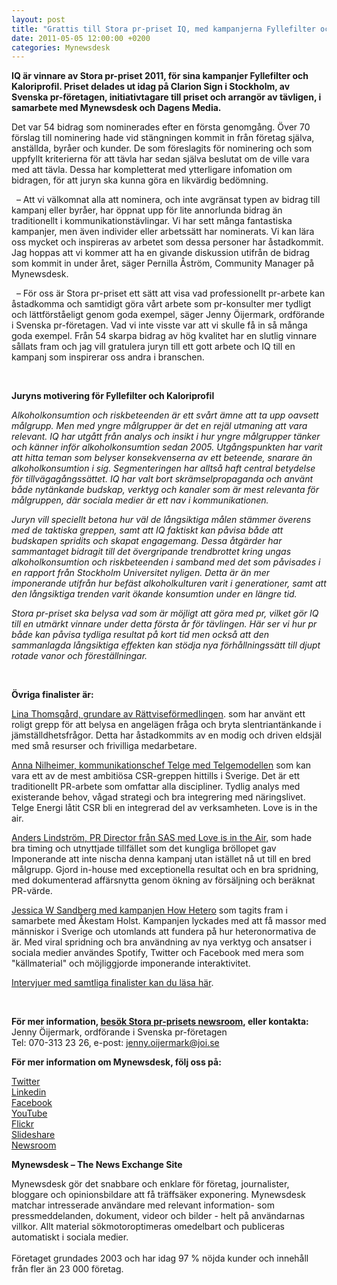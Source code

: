 ```yaml
---
layout: post
title: "Grattis till Stora pr-priset IQ, med kampanjerna Fyllefilter och Kaloriprofil"
date: 2011-05-05 12:00:00 +0200
categories: Mynewsdesk
---
```

 <div class='clearfix'><p><strong>IQ är vinnare av Stora pr-priset 2011, för sina kampanjer Fyllefilter och Kaloriprofil. Priset delades ut idag på Clarion Sign i Stockholm, av Svenska pr-företagen, initiativtagare till priset och arrangör av tävligen, i samarbete med Mynewsdesk och Dagens Media.</strong></p>
<p>Det var 54 bidrag som nominerades efter en första genomgång. Över 70 förslag till nominering hade vid stängningen kommit in från företag själva, anställda, byråer och kunder. De som föreslagits för nominering och som uppfyllt kriterierna för att tävla har sedan själva beslutat om de ville vara med att tävla. Dessa har kompletterat med ytterligare infomation om bidragen, för att juryn ska kunna göra en likvärdig bedömning.</p>
<p>&nbsp; – Att vi välkomnat alla att nominera, och inte avgränsat typen av bidrag till kampanj eller byråer, har öppnat upp för lite annorlunda bidrag än traditionellt i kommunikationstävlingar. Vi har sett många fantastiska kampanjer, men även individer eller arbetssätt har nominerats. Vi kan lära oss mycket och inspireras av arbetet som dessa personer har åstadkommit. Jag hoppas att vi kommer att ha en givande diskussion utifrån de bidrag som kommit in under året, säger Pernilla Åström, Community Manager på Mynewsdesk.</p>
<p>&nbsp; – För oss är Stora pr-priset ett sätt att visa vad professionellt pr-arbete kan åstadkomma och samtidigt göra vårt arbete som pr-konsulter mer tydligt och lättförståeligt genom goda exempel, säger Jenny Öijermark, ordförande i Svenska pr-företagen. Vad vi inte visste var att vi skulle få in så många goda exempel. Från 54 skarpa bidrag av hög kvalitet har en slutlig vinnare sållats fram och jag vill gratulera juryn till ett gott arbete och IQ till en kampanj som inspirerar oss andra i branschen.</p>
<p><strong><br></strong></p>
<p><strong>Juryns motivering för Fyllefilter och Kaloriprofil </strong></p>
<p><em>Alkoholkonsumtion och riskbeteenden är ett svårt ämne att ta upp oavsett målgrupp. Men med yngre målgrupper är det en rejäl utmaning att vara relevant. IQ har utgått från analys och insikt i hur yngre målgrupper tänker och känner inför alkoholkonsumtion sedan 2005. Utgångspunkten har varit att hitta teman som belyser konsekvenserna av ett beteende, snarare än alkoholkonsumtion i sig. Segmenteringen har alltså haft central betydelse för tillvägagångssättet. IQ har valt bort skrämselpropaganda och använt både nytänkande budskap, verktyg och kanaler som är mest relevanta för målgruppen, där sociala medier är ett nav i kommunikationen. </em></p>
<p><em>Juryn vill speciellt betona hur väl de långsiktiga målen stämmer överens med de taktiska greppen, samt att IQ faktiskt kan påvisa både att budskapen spridits och skapat engagemang. Dessa åtgärder har sammantaget bidragit till det övergripande trendbrottet kring ungas alkoholkonsumtion och riskbeteenden i samband med det som påvisades i en rapport från Stockholm Universitet nyligen. Detta är än mer imponerande utifrån hur befäst alkoholkulturen varit i generationer, samt att den långsiktiga trenden varit ökande konsumtion under en längre tid.</em></p>
<p><em>Stora pr-priset ska belysa vad som är möjligt att göra med pr, vilket gör IQ till en utmärkt vinnare under detta första år för tävlingen. Här ser vi hur pr både kan påvisa tydliga resultat på kort tid men också att den sammanlagda långsiktiga effekten kan stödja nya förhållningssätt till djupt rotade vanor och föreställningar. </em></p>
<p>&nbsp;</p>
<p><strong>Övriga finalister är: </strong></p>
<p><u>Lina Thomsgård, grundare av Rättviseförmedlingen</u>. som har använt ett roligt grepp för att belysa en angelägen fråga och bryta slentriantänkande i jämställdhetsfrågor. Detta har åstadkommits av en modig och driven eldsjäl med små resurser och frivilliga medarbetare.</p>
<p><u>Anna Nilheimer, kommunikationschef Telge med Telgemodellen</u> som kan vara ett av de mest ambitiösa CSR-greppen hittills i Sverige. Det är ett traditionellt PR-arbete som omfattar alla discipliner. Tydlig analys med existerande behov, vågad strategi och bra integrering med näringslivet. Telge Energi låtit CSR bli en integrerad del av verksamheten. Love is in the air.</p>
<p><u>Anders Lindström, PR Director från SAS med Love is in the Air,</u> som hade bra timing och utnyttjade tillfället som det kungliga bröllopet gav Imponerande att inte nischa denna kampanj utan istället nå ut till en bred målgrupp. Gjord in-house med exceptionella resultat och en bra spridning, med dokumenterad affärsnytta genom ökning av försäljning och beräknat PR-värde.</p>
<p><u>Jessica W Sandberg med kampanjen How Hetero</u> som tagits fram i samarbete med Åkestam Holst. Kampanjen lyckades med att få massor med människor i Sverige och utomlands att fundera på hur heteronormativa de är. Med viral spridning och bra användning av nya verktyg och ansatser i sociala medier användes Spotify, Twitter och Facebook med mera som "källmaterial" och möjliggjorde imponerande interaktivitet.</p>
<p><a href="/se/pressroom/newsdesk/pressrelease/view/fem-foervaentansfulla-finalister-i-stora-pr-priset-625440">Intervjuer med samtliga finalister kan du läsa här</a>. <em></em></p>
<p>&nbsp;</p>
<p><strong>För mer information, <a href="/se/pressroom/prforetagen">besök Stora pr-prisets newsroom</a>, eller kontakta:</strong><br> Jenny Öijermark, ordförande i Svenska pr-företagen<br> Tel: 070-313 23 26, e-post: <a href="mailto:catharina.jevrell@republicrelations.se">jenny.oijermark@joi.se</a></p>
</div>
<div class='boilerplate'><p><strong>För mer information om Mynewsdesk, följ oss på:</strong></p>
<p><a href="http://twitter.com/#!/mynewsdesk_se">Twitter</a><br /><a href="http://www.linkedin.com/company/mynewsdesk">Linkedin</a><br /><a href="http://www.facebook.com/MyNewsdesk">Facebook</a><br /><a href="http://www.youtube.com/user/mynewsdesk">YouTube</a><br /><a href="http://www.flickr.com/photos/mynewsdesk">Flickr</a><br /><a href="http://www.slideshare.net/MyNewsdesk">Slideshare</a><br /><a href="/se/pressroom/newsdesk">Newsroom</a></p>
<p><strong>Mynewsdesk – The News Exchange Site</strong></p>
<p>Mynewsdesk gör det snabbare och enklare för företag, journalister, bloggare och opinionsbildare att få träffsäker exponering. Mynewsdesk matchar intresserade användare med relevant information- som pressmeddelanden, dokument, videor och bilder - helt på användarnas villkor. Allt material sökmotoroptimeras omedelbart och publiceras automatiskt i sociala medier.<br /><br />Företaget grundades 2003 och har idag 97 % nöjda kunder och innehåll från fler än 23 000 företag.</p></div>

